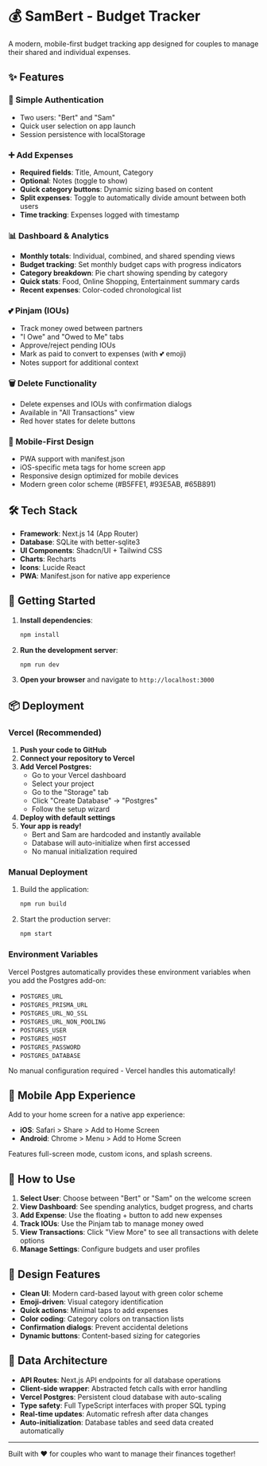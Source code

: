 # 💰 SamBert - Budget Tracker

A modern, mobile-first budget tracking app designed for couples to manage their shared and individual expenses.

## ✨ Features

### 🔐 Simple Authentication
- Two users: "Bert" and "Sam"
- Quick user selection on app launch
- Session persistence with localStorage

### ➕ Add Expenses
- **Required fields**: Title, Amount, Category
- **Optional**: Notes (toggle to show)
- **Quick category buttons**: Dynamic sizing based on content
- **Split expenses**: Toggle to automatically divide amount between both users
- **Time tracking**: Expenses logged with timestamp

### 📊 Dashboard & Analytics
- **Monthly totals**: Individual, combined, and shared spending views
- **Budget tracking**: Set monthly budget caps with progress indicators
- **Category breakdown**: Pie chart showing spending by category
- **Quick stats**: Food, Online Shopping, Entertainment summary cards
- **Recent expenses**: Color-coded chronological list

### 💕 Pinjam (IOUs)
- Track money owed between partners
- "I Owe" and "Owed to Me" tabs
- Approve/reject pending IOUs
- Mark as paid to convert to expenses (with 💕 emoji)
- Notes support for additional context

### 🗑️ Delete Functionality
- Delete expenses and IOUs with confirmation dialogs
- Available in "All Transactions" view
- Red hover states for delete buttons

### 📱 Mobile-First Design
- PWA support with manifest.json
- iOS-specific meta tags for home screen app
- Responsive design optimized for mobile devices
- Modern green color scheme (#B5FFE1, #93E5AB, #65B891)

## 🛠️ Tech Stack

- **Framework**: Next.js 14 (App Router)
- **Database**: SQLite with better-sqlite3
- **UI Components**: Shadcn/UI + Tailwind CSS
- **Charts**: Recharts
- **Icons**: Lucide React
- **PWA**: Manifest.json for native app experience

## 🚀 Getting Started

1. **Install dependencies**:
   ```bash
   npm install
   ```

2. **Run the development server**:
   ```bash
   npm run dev
   ```

3. **Open your browser** and navigate to `http://localhost:3000`

## 📦 Deployment

### Vercel (Recommended)

1. **Push your code to GitHub**
2. **Connect your repository to Vercel**
3. **Add Vercel Postgres:**
   - Go to your Vercel dashboard
   - Select your project
   - Go to the "Storage" tab
   - Click "Create Database" → "Postgres"
   - Follow the setup wizard
4. **Deploy with default settings**
5. **Your app is ready!** 
   - Bert and Sam are hardcoded and instantly available
   - Database will auto-initialize when first accessed
   - No manual initialization required

### Manual Deployment

1. Build the application:
   ```bash
   npm run build
   ```

2. Start the production server:
   ```bash
   npm start
   ```

### Environment Variables

Vercel Postgres automatically provides these environment variables when you add the Postgres add-on:
- `POSTGRES_URL`
- `POSTGRES_PRISMA_URL` 
- `POSTGRES_URL_NO_SSL`
- `POSTGRES_URL_NON_POOLING`
- `POSTGRES_USER`
- `POSTGRES_HOST`
- `POSTGRES_PASSWORD`
- `POSTGRES_DATABASE`

No manual configuration required - Vercel handles this automatically!

## 📱 Mobile App Experience

Add to your home screen for a native app experience:
- **iOS**: Safari > Share > Add to Home Screen
- **Android**: Chrome > Menu > Add to Home Screen

Features full-screen mode, custom icons, and splash screens.

## 📱 How to Use

1. **Select User**: Choose between "Bert" or "Sam" on the welcome screen
2. **View Dashboard**: See spending analytics, budget progress, and charts
3. **Add Expense**: Use the floating + button to add new expenses
4. **Track IOUs**: Use the Pinjam tab to manage money owed
5. **View Transactions**: Click "View More" to see all transactions with delete options
6. **Manage Settings**: Configure budgets and user profiles

## 🎨 Design Features

- **Clean UI**: Modern card-based layout with green color scheme
- **Emoji-driven**: Visual category identification
- **Quick actions**: Minimal taps to add expenses
- **Color coding**: Category colors on transaction lists
- **Confirmation dialogs**: Prevent accidental deletions
- **Dynamic buttons**: Content-based sizing for categories

## 🔄 Data Architecture

- **API Routes**: Next.js API endpoints for all database operations
- **Client-side wrapper**: Abstracted fetch calls with error handling
- **Vercel Postgres**: Persistent cloud database with auto-scaling
- **Type safety**: Full TypeScript interfaces with proper SQL typing
- **Real-time updates**: Automatic refresh after data changes
- **Auto-initialization**: Database tables and seed data created automatically

---

Built with ❤️ for couples who want to manage their finances together!
